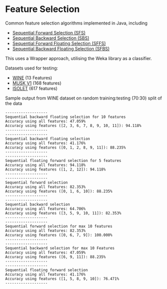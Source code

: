 # Feature Selection

Common feature selection algorithms implemented in Java, including 

- [Sequential Forward Selection (SFS)](selection/SequentialForwardSelection.java)
- [Sequential Backward Selection (SBS)](selection/SequentialBackwardsSelection.java)
- [Sequential Forward Floating Selection (SFFS)](selection/SequentialFloatingForwardSelection.java)
- [Sequential Backward Floating Selection (SFBS)](selection/SequentialFloatingBackwardSelection.java)

This uses a Wrapper approach, utilising the Weka library as a classifier.

Datasets used for testing:

- [WINE](https://archive.ics.uci.edu/ml/datasets/wine) (13 Features)
- [MUSK V1](https://archive.ics.uci.edu/ml/datasets/Musk+(Version+1)) (168 features)
- [ISOLET](https://archive.ics.uci.edu/ml/datasets/ISOLET) (617 features)

Sample output from WINE dataset on random training:testing (70:30) split of the data

```
-------------------
Sequential backward floating selection for 10 features
Accuracy using all features: 47.059%
Accuracy using features ([2, 3, 6, 7, 8, 9, 10, 11]): 94.118%
-------------------
-------------------
Sequential backward floating selection
Accuracy using all features: 41.176%
Accuracy using features ([0, 1, 2, 8, 9, 11]): 88.235%
-------------------
-------------------
Sequential floating forward selection for 5 features
Accuracy using all features: 94.118%
Accuracy using features ([1, 2, 12]): 94.118%
-------------------
-------------------
Sequential forward selection
Accuracy using all features: 82.353%
Accuracy using features ([0, 1, 6, 10]): 88.235%
-------------------
-------------------
Sequential backward selection
Accuracy using all features: 64.706%
Accuracy using features ([3, 5, 9, 10, 11]): 82.353%
-------------------
-------------------
Sequential forward selection for max 10 features
Accuracy using all features: 82.353%
Accuracy using features ([0, 6, 7, 9]): 100.000%
-------------------
-------------------
Sequential backward selection for max 10 Features
Accuracy using all features: 47.059%
Accuracy using features ([6, 9, 11]): 88.235%
-------------------
-------------------
Sequential floating forward selection
Accuracy using all features: 41.176%
Accuracy using features ([1, 5, 8, 9, 10]): 76.471%
-------------------
```
